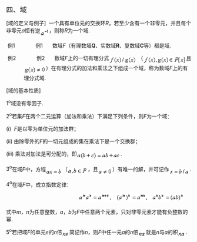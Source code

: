 <div class=Section1>
<p class=MsoNormal><span lang=ZH-CN style='font-size:14.0pt;font-family:宋体_GB2312'>四、域</span></p>
<p class=MsoNormal><span lang=EN-US>[</span><span lang=ZH-CN style='font-family:
宋体_GB2312'>域的定义与例子</span><span lang=EN-US>]&nbsp; </span><span lang=ZH-CN
style='font-family:宋体_GB2312'>一个具有单位元的交换环</span><i><span lang=EN-US>R</span></i><span
lang=ZH-CN style='font-family:宋体_GB2312'>，若至少含有一个非零元，并且每个非零元</span><i><span
lang=EN-US>a</span></i><span lang=ZH-CN style='font-family:宋体_GB2312'>恒有逆</span><sub><span
lang=EN-US><img width=24 height=21
src="res/17e9d95da129bdd93c34fb6cc6aaaa52_5631_files/image002.gif" u1:shapes="_x0000_i1025"
align=absmiddle></span></sub><span lang=ZH-CN style='font-family:宋体_GB2312'>，则称</span><i><span
lang=EN-US>R</span></i><span lang=ZH-CN style='font-family:宋体_GB2312'>为一个域</span><span
lang=EN-US>. </span></p>
<p class=MsoNormal style='margin-left:36.0pt;text-indent:-33.0pt'><span
lang=EN-US>例1<span style='font:7.0pt "Times New Roman"'>&nbsp;&nbsp;&nbsp;&nbsp;&nbsp;&nbsp;&nbsp;&nbsp;&nbsp;&nbsp;&nbsp;&nbsp;&nbsp;&nbsp;&nbsp;&nbsp;&nbsp;&nbsp;&nbsp;&nbsp;&nbsp;&nbsp;&nbsp;
</span></span><span lang=ZH-CN style='font-family:宋体_GB2312'>例</span><span
lang=EN-US>1</span><span lang=EN-US style='font-size:7.0pt'>&nbsp;&nbsp;&nbsp;&nbsp;&nbsp;&nbsp;&nbsp;&nbsp;&nbsp;
</span><span lang=ZH-CN style='font-family:宋体_GB2312'>数域</span><i><span
lang=EN-US>F</span></i><span lang=ZH-CN style='font-family:宋体_GB2312'>（有理数域</span><b><span
lang=EN-US>Q</span></b><span lang=ZH-CN style='font-family:宋体_GB2312'>、实数域</span><b><span
lang=EN-US>R</span></b><span lang=ZH-CN style='font-family:宋体_GB2312'>、复数域</span><b><span
lang=EN-US>C</span></b><span lang=ZH-CN style='font-family:宋体_GB2312'>等）都是域</span><span
lang=EN-US>. </span></p>
<p class=MsoNormal style='margin-left:36.0pt;text-indent:-33.0pt'><span
lang=EN-US>例2<span style='font:7.0pt "Times New Roman"'>&nbsp;&nbsp;&nbsp;&nbsp;&nbsp;&nbsp;&nbsp;&nbsp;&nbsp;&nbsp;&nbsp;&nbsp;&nbsp;&nbsp;&nbsp;&nbsp;&nbsp;&nbsp;&nbsp;&nbsp;&nbsp;&nbsp;&nbsp;
</span></span><span lang=ZH-CN style='font-family:宋体_GB2312'>例</span><span
lang=EN-US>2</span><span lang=EN-US style='font-size:7.0pt'>&nbsp;&nbsp;&nbsp;&nbsp;&nbsp;&nbsp;&nbsp;&nbsp;&nbsp;
</span><span lang=ZH-CN style='font-family:宋体_GB2312'>数域</span><i><span
lang=EN-US>F</span></i><span lang=ZH-CN style='font-family:宋体_GB2312'>上的一切有理分式</span><sub><span
lang=EN-US><img width=75 height=21
src="res/17e9d95da129bdd93c34fb6cc6aaaa52_5631_files/image004.gif" u1:shapes="_x0000_i1026"
align=absmiddle></span></sub><span lang=EN-US> </span><span lang=ZH-CN
style='font-family:宋体_GB2312'>（</span><sub><span lang=EN-US><img width=117
height=21 src="res/17e9d95da129bdd93c34fb6cc6aaaa52_5631_files/image006.gif"
u1:shapes="_x0000_i1027" align=absmiddle></span></sub><span lang=ZH-CN
style='font-family:宋体_GB2312'>且</span><sub><span lang=EN-US><img width=60
height=21 src="res/17e9d95da129bdd93c34fb6cc6aaaa52_5631_files/image008.gif"
u1:shapes="_x0000_i1028" align=absmiddle></span></sub><span lang=ZH-CN
style='font-family:宋体_GB2312'>）在有理分式的加法和乘法之下组成一个域，称为数域</span><i><span
lang=EN-US>F</span></i><span lang=ZH-CN style='font-family:宋体_GB2312'>上的有理分式域</span><span
lang=EN-US>. </span></p>
<p class=MsoNormal><span lang=EN-US>[</span><span lang=ZH-CN style='font-family:
宋体_GB2312'>域的基本性质</span><span lang=EN-US>]</span></p>
<p class=MsoNormal><span lang=EN-US>1<sup>o</sup></span><span lang=ZH-CN
style='font-family:宋体_GB2312'>域没有零因子</span><span lang=EN-US>. </span></p>
<p class=MsoNormal><span lang=EN-US>2<sup>o</sup></span><span lang=ZH-CN
style='font-family:宋体_GB2312'>若集</span><i><span lang=EN-US>F</span></i><span
lang=ZH-CN style='font-family:宋体_GB2312'>在两个二元运算（加法和乘法）下满足下列条件，则</span><i><span
lang=EN-US>F</span></i><span lang=ZH-CN style='font-family:宋体_GB2312'>为一个域：</span></p>
<p class=MsoNormal><span lang=EN-US>(i)&nbsp; <i>F</i></span><span lang=ZH-CN
style='font-family:宋体_GB2312'>是以零为单位元的加法群；</span></p>
<p class=MsoNormal><span lang=EN-US>(ii) </span><span lang=ZH-CN
style='font-family:宋体_GB2312'>由除零外的</span><i><span lang=EN-US>F</span></i><span
lang=ZH-CN style='font-family:宋体_GB2312'>的一切元组成的集在乘法下是一个交换群；</span></p>
<p class=MsoNormal><span lang=EN-US>(iii) </span><span lang=ZH-CN
style='font-family:宋体_GB2312'>乘法对加法是可分配的，即</span><sub><span lang=EN-US><img
width=119 height=21 src="res/17e9d95da129bdd93c34fb6cc6aaaa52_5631_files/image010.gif"
u1:shapes="_x0000_i1029" align=absmiddle></span></sub><span lang=EN-US>.</span></p>
<p class=MsoNormal><span lang=EN-US>3<sup>o</sup></span><span lang=ZH-CN
style='font-family:宋体_GB2312'>在域</span><i><span lang=EN-US>F</span></i><span
lang=ZH-CN style='font-family:宋体_GB2312'>中，方程</span><sub><span lang=EN-US><img
width=45 height=19 src="res/17e9d95da129bdd93c34fb6cc6aaaa52_5631_files/image012.gif"
u1:shapes="_x0000_i1030" align=absmiddle></span></sub><span lang=ZH-CN
style='font-family:宋体_GB2312'>（</span><sub><span lang=EN-US><img width=55
height=21 src="res/17e9d95da129bdd93c34fb6cc6aaaa52_5631_files/image014.gif"
u1:shapes="_x0000_i1031" align=absmiddle></span></sub><span lang=ZH-CN
style='font-family:宋体_GB2312'>，且</span><sub><span lang=EN-US><img width=39
height=19 src="res/17e9d95da129bdd93c34fb6cc6aaaa52_5631_files/image016.gif"
u1:shapes="_x0000_i1032" align=absmiddle></span></sub><span lang=ZH-CN
style='font-family:宋体_GB2312'>）有唯一的解，并可记作</span><sub><span lang=EN-US><img
width=56 height=19 src="res/17e9d95da129bdd93c34fb6cc6aaaa52_5631_files/image018.gif"
u1:shapes="_x0000_i1033" align=absmiddle></span></sub><span lang=EN-US>. </span></p>
<p class=MsoNormal><span lang=EN-US>4<sup>o</sup></span><span lang=ZH-CN
style='font-family:宋体_GB2312'>在域</span><i><span lang=EN-US>F</span></i><span
lang=ZH-CN style='font-family:宋体_GB2312'>中，成立指数定律：</span></p>
<p class=MsoNormal><span lang=EN-US>&nbsp;&nbsp;&nbsp;&nbsp;
&nbsp;&nbsp;&nbsp;&nbsp; &nbsp;&nbsp;&nbsp;&nbsp; &nbsp;&nbsp;&nbsp;&nbsp;
&nbsp;&nbsp;&nbsp;&nbsp; &nbsp;&nbsp;&nbsp;&nbsp; &nbsp;&nbsp;&nbsp;&nbsp;
&nbsp;&nbsp;&nbsp;&nbsp; &nbsp;&nbsp;&nbsp;&nbsp; &nbsp;&nbsp;&nbsp;&nbsp; <sub><img
width=287 height=24 src="res/17e9d95da129bdd93c34fb6cc6aaaa52_5631_files/image020.gif"
u1:shapes="_x0000_i1047"></sub></span></p>
<p class=MsoNormal><span lang=ZH-CN style='font-family:宋体_GB2312'>式中</span><i><span
lang=EN-US>m</span></i><span lang=ZH-CN style='font-family:宋体_GB2312'>，</span><i><span
lang=EN-US>n</span></i><span lang=ZH-CN style='font-family:宋体_GB2312'>为任意整数，</span><i><span
lang=EN-US>a</span></i><span lang=ZH-CN style='font-family:宋体_GB2312'>，</span><i><span
lang=EN-US>b</span></i><span lang=ZH-CN style='font-family:宋体_GB2312'>为</span><i><span
lang=EN-US>F</span></i><span lang=ZH-CN style='font-family:宋体_GB2312'>中任意两个元素，只对非零元素才能有负整数的幂</span><span
lang=EN-US>. </span></p>
<p class=MsoNormal><span lang=EN-US>5<sup>o</sup></span><span lang=ZH-CN
style='font-family:宋体_GB2312'>若把域</span><i><span lang=EN-US>F</span></i><span
lang=ZH-CN style='font-family:宋体_GB2312'>的单元</span><i><span lang=EN-US>e</span></i><span
lang=ZH-CN style='font-family:宋体_GB2312'>的</span><i><span lang=EN-US>n</span></i><span
lang=ZH-CN style='font-family:宋体_GB2312'>倍</span><sub><span lang=EN-US><img
width=20 height=15 src="res/17e9d95da129bdd93c34fb6cc6aaaa52_5631_files/image022.gif"
u1:shapes="_x0000_i1048" align=absmiddle></span></sub><span lang=ZH-CN
style='font-family:宋体_GB2312'>简记作</span><i><span lang=EN-US>n</span></i><span
lang=ZH-CN style='font-family:宋体_GB2312'>，则</span><i><span lang=EN-US>F</span></i><span
lang=ZH-CN style='font-family:宋体_GB2312'>中任一元</span><i><span lang=EN-US>a</span></i><span
lang=ZH-CN style='font-family:宋体_GB2312'>的</span><i><span lang=EN-US>n</span></i><span
lang=ZH-CN style='font-family:宋体_GB2312'>倍</span><sub><span lang=EN-US><img
width=21 height=15 src="res/17e9d95da129bdd93c34fb6cc6aaaa52_5631_files/image024.gif"
u1:shapes="_x0000_i1049" align=absmiddle></span></sub><span lang=ZH-CN
style='font-family:宋体_GB2312'>就是</span><i><span lang=EN-US>n</span></i><span
lang=ZH-CN style='font-family:宋体_GB2312'>与</span><i><span lang=EN-US>a</span></i><span
lang=ZH-CN style='font-family:宋体_GB2312'>的积</span><sub><span lang=EN-US><img
width=21 height=15 src="res/17e9d95da129bdd93c34fb6cc6aaaa52_5631_files/image026.gif"
u1:shapes="_x0000_i1050" align=absmiddle></span></sub><span lang=EN-US>. </span></p>
</div>